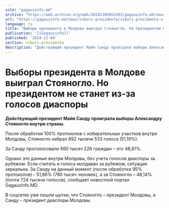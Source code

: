 ```yaml
---
site: "gagauzinfo.md"
archive: "https://web.archive.org/web/20241105053301/gagauzinfo.md/news/vibori-prezidenta/vibori-prezidenta-v-moldove-viigral-stoyanoglo-no-prezidentom-ne-stanet-iz-za-golosov-diaspori"
url: "https://gagauzinfo.md/news/vibori-prezidenta/vibori-prezidenta-v-moldove-viigral-stoyanoglo-no-prezidentom-ne-stanet-iz-za-golosov-diaspori"
language: ru
title: "Выборы президента в Молдове выиграл Стояногло. Но президентом не станет из-за голосов диаспоры"
publication: '[[Gagauzinfo]]'
published: '2024-11-04'
section: vibori-prezidenta
description: "Действующий президент Майя Санду проиграла выборы Александру Стояногло внутри страны."
---
```


# Выборы президента в Молдове выиграл Стояногло. Но президентом не станет из-за голосов диаспоры

**Действующий президент Майя Санду проиграла выборы Александру Стояногло внутри страны.**

После обработки 100% протоколов с избирательных участков внутри Молдовы, Стояногло набрал 692 тысячи 533 голоса (51,19%).

За Санду проголосовали 660 тысяч 226 граждан – это 48,81%.

Однако это данные внутри Молдовы, без учета голосов диаспоры за рубежом. Если считать и голоса молдаван за рубежом, ситуация зеркальна. За Санду на данный момент (после обработки 95% протоколов) - 51,86% (780 тысяч человек), а за Стояногло – 48,14% (почти 724 тысячи голосов), сообщает новостной портал Gagauzinfo.MD.

В соцсетях уже пошли шутки, что Стояногло – президент Молдовы, а Санду – президент диаспоры Молдовы.